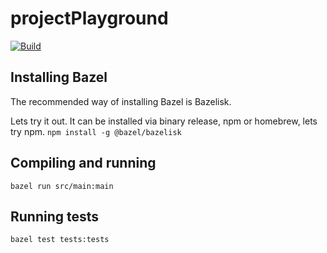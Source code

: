 # projectPlayground

[![Build](https://github.com/tobyndax/projectPlayground/actions/workflows/main.yml/badge.svg)](https://github.com/tobyndax/projectPlayground/actions/workflows/main.yml)

## Installing Bazel
The recommended way of installing Bazel is Bazelisk.

Lets try it out.
It can be installed via binary release, npm or homebrew, lets try npm.
`npm install -g @bazel/bazelisk`


## Compiling and running

`bazel run src/main:main`

## Running tests

`bazel test tests:tests`
